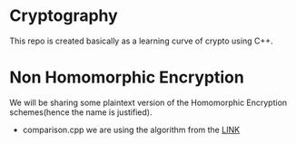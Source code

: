 # Cryptography
This repo is created basically as a learning curve of crypto using C++. 

# Non Homomorphic Encryption 
We will be sharing some plaintext version of the Homomorphic Encryption schemes(hence the name is justified).
- comparison.cpp we are using the algorithm from the [LINK](https://link.springer.com/content/pdf/10.1007/978-3-030-64834-3_8.pdf?pdf=inline%20link)


